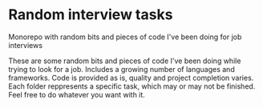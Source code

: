 # Random interview tasks
Monorepo with random bits and pieces of code I've been doing for job interviews

These are some random bits and pieces of code I've been doing while trying to look for a job. Includes a growing number of languages and frameworks. Code is provided as is, quality and project completion varies. Each folder reppresents a specific task, which may or may not be finished. Feel free to do whatever you want with it.
